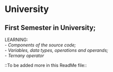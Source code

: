 # University

## First Semester in University;

LEARNING:
    <br/>
    - *Components of the source code;*
    <br/>
    - *Variables, data types, operations and operands;*
    <br/>
    - *Ternany operator*
    <br/>

::To be added more in this ReadMe file::
